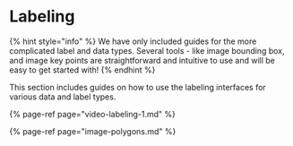 # Labeling

{% hint style="info" %}
We have only included guides for the more complicated label and data types. Several tools - like image bounding box, and image key points are straightforward and intuitive to use and will be easy to get started with!
{% endhint %}

This section includes guides on how to use the labeling interfaces for various data and label types. 

{% page-ref page="video-labeling-1.md" %}

{% page-ref page="image-polygons.md" %}



